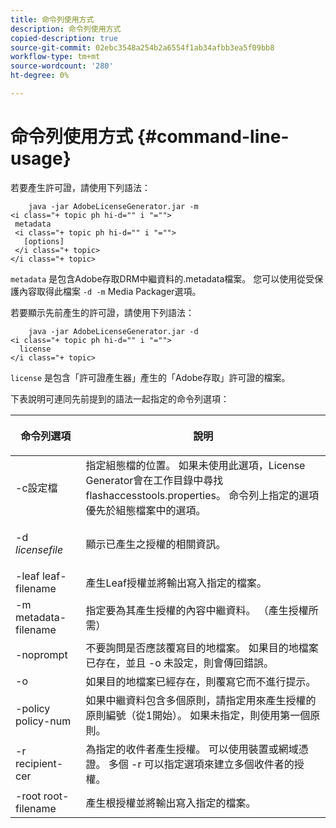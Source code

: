 ```yaml
---
title: 命令列使用方式
description: 命令列使用方式
copied-description: true
source-git-commit: 02ebc3548a254b2a6554f1ab34afbb3ea5f09bb8
workflow-type: tm+mt
source-wordcount: '280'
ht-degree: 0%

---
```


# 命令列使用方式 {#command-line-usage}

若要產生許可證，請使用下列語法：

```
    java -jar AdobeLicenseGenerator.jar -m 
<i class="+ topic ph hi-d="" i "="">
 metadata 
 <i class="+ topic ph hi-d="" i "="">
   [options]
 </i class="+ topic>
</i class="+ topic>
```

`metadata` 是包含Adobe存取DRM中繼資料的.metadata檔案。 您可以使用從受保護內容取得此檔案 `-d -m` Media Packager選項。

若要顯示先前產生的許可證，請使用下列語法：

```
    java -jar AdobeLicenseGenerator.jar -d 
<i class="+ topic ph hi-d="" i "="">
  license
</i class="+ topic>
```

`license` 是包含「許可證產生器」產生的「Adobe存取」許可證的檔案。

下表說明可連同先前提到的語法一起指定的命令列選項：

<table frame="all" colsep="1" rowsep="1" class="+ topic/table adobe-d/table " id="table_skr_vry_n4"> 
 <thead class="- topic/thead "> 
  <tr rowsep="1" class="- topic/row "> 
   <th colname="1" class="- topic/entry entry"> <p class="- topic/p ">命令列選項 </p> </th> 
   <th colname="2" class="- topic/entry entry"> <p class="- topic/p ">說明 </p> </th> 
  </tr> 
 </thead>
 <tbody class="- topic/tbody "> 
  <tr rowsep="1" class="- topic/row "> 
   <td colname="1" class="- topic/entry "><span class="+ topic/ph pr-d/codeph codeph">-c設定檔</span> </td> 
   <td colname="2" class="- topic/entry "> 指定組態檔的位置。 如果未使用此選項，License Generator會在工作目錄中尋找flashaccesstools.properties。 命令列上指定的選項優先於組態檔案中的選項。 </td> 
  </tr> 
  <tr rowsep="1" class="- topic/row "> 
   <td colname="1" class="- topic/entry "> <p class="- topic/p ">-d <i class="+ topic/ph hi-d/i "><span class="+ topic/ph pr-d/codeph codeph"> licensefile</span></i> </p> </td> 
   <td colname="2" class="- topic/entry "> 顯示已產生之授權的相關資訊。 </td> 
  </tr> 
  <tr rowsep="1" class="- topic/row "> 
   <td colname="1" class="- topic/entry "><span class="+ topic/ph pr-d/codeph codeph">-leaf leaf-filename</span> </td> 
   <td colname="2" class="- topic/entry "> 產生Leaf授權並將輸出寫入指定的檔案。 </td> 
  </tr> 
  <tr rowsep="1" class="- topic/row "> 
   <td colname="1" class="- topic/entry "><span class="+ topic/ph pr-d/codeph codeph">-m metadata-filename</span> </td> 
   <td colname="2" class="- topic/entry "> 指定要為其產生授權的內容中繼資料。 （產生授權所需） </td> 
  </tr> 
  <tr rowsep="1" class="- topic/row "> 
   <td colname="1" class="- topic/entry "><span class="codeph"> -noprompt</span> </td> 
   <td colname="2" class="- topic/entry ">不要詢問是否應該覆寫目的地檔案。 如果目的地檔案已存在，並且 <span class="codeph"> -o</span> 未設定，則會傳回錯誤。 </td> 
  </tr> 
  <tr rowsep="1" class="- topic/row "> 
   <td colname="1" class="- topic/entry "><span class="codeph"> -o</span> </td> 
   <td colname="2" class="- topic/entry "> 如果目的地檔案已經存在，則覆寫它而不進行提示。 </td> 
  </tr> 
  <tr rowsep="1" class="- topic/row "> 
   <td colname="1" class="- topic/entry "><span class="+ topic/ph pr-d/codeph codeph">-policy policy-num</span> </td> 
   <td colname="2" class="- topic/entry "> 如果中繼資料包含多個原則，請指定用來產生授權的原則編號（從1開始）。 如果未指定，則使用第一個原則。 </td> 
  </tr> 
  <tr rowsep="1" class="- topic/row "> 
   <td colname="1" class="- topic/entry "><span class="+ topic/ph pr-d/codeph codeph">-r recipient-cer</span> </td> 
   <td colname="2" class="- topic/entry ">為指定的收件者產生授權。 可以使用裝置或網域憑證。 多個 <span class="+ topic/ph pr-d/codeph codeph"> -r </span>可以指定選項來建立多個收件者的授權。 </td> 
  </tr> 
  <tr rowsep="0" class="- topic/row "> 
   <td colname="1" class="- topic/entry "><span class="+ topic/ph pr-d/codeph codeph">-root root-filename</span> </td> 
   <td colname="2" class="- topic/entry "> 產生根授權並將輸出寫入指定的檔案。 </td> 
  </tr> 
 </tbody> 
</table>
